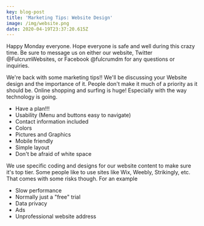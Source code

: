 ```yaml
---
key: blog-post
title: 'Marketing Tips: Website Design'
image: /img/website.png
date: 2020-04-19T23:37:20.615Z
---
```

Happy Monday everyone. Hope everyone is safe and well during this crazy time.  Be sure to message us on either our website, Twitter @FulcrumWebsites, or Facebook @fulcrumdm for any questions or inquiries. 

We're back with some marketing tips!! We'll be discussing your Website design and the importance of it. People don't make it much of a priority as it should be. Online shopping and surfing is huge! Especially with the way technology is going. 

* Have a plan!!!
* Usability (Menu and buttons easy to navigate) 
* Contact information included
* Colors
* Pictures and Graphics 
* Mobile friendly
* Simple layout
* Don't be afraid of white space

We use specific coding and designs for our website content to make sure it's top tier. Some people like to use sites like Wix, Weebly, Strikingly, etc. That comes with some risks though. For an example

* Slow performance
* Normally just a "free" trial
* Data privacy
* Ads
* Unprofessional website address